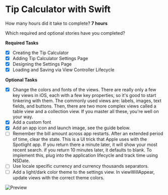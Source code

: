Tip Calculator with Swift
=============

How many hours did it take to complete? **7 hours**

Which required and optional stories have you completed?

**Required Tasks**
- [x] Creating the Tip Calculator
- [x] Adding Tip Calculator Settings Page
- [x] Designing the Settings Page
- [x] Loading and Saving via View Controller Lifecycle

**Optional Tasks**
- [x] Change the colors and fonts of the views. There are really only a few key views in iOS, each with a few key properties, so it's good to start tinkering with them. The commonly used views are: labels, images, text fields, and buttons. Then, there are two more complex views called a table view and a collection view. If you master all these, you're well on your way.
- [x] Add a custom font
- [x] Add an app icon and launch image, see the guide below.
- [ ] Remember the bill amount across app restarts. After an extended period of time, clear the state. This is a UI trick that Apple uses with the Spotlight app. If you return there a minute later, it will show your most recent search. if you return 10 minutes later, it defaults to blank. To implement this, plug into the application lifecycle and track time using NSDate.
- [ ] Use locale specific currency and currency thousands separators.
- [ ] Add a light/dark color theme to the settings view. In viewWillAppear, update views with the correct theme colors.

![Preview](https://s3.amazonaws.com/uploads.hipchat.com/72172/510168/Je0m50RLvlK4Jb5/tipit-demo.gif)
